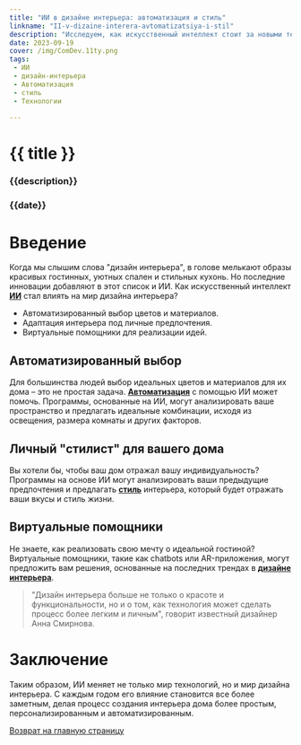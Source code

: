 ```yaml
---
title: "ИИ в дизайне интерьера: автоматизация и стиль"
linkname: "II-v-dizaine-interera-avtomatizatsiya-i-stil"
description: "Исследуем, как искусственный интеллект стоит за новыми тенденциями в дизайне интерьера и автоматизации."
date: 2023-09-19
cover: /img/ComDev.11ty.png
tags: 
 - ИИ
 - дизайн-интерьера
 - Автоматизация
 - стиль
 - Технологии

---
```


# {{ title }}
### {{description}}
### {{date}}

# Введение

Когда мы слышим слова "дизайн интерьера", в голове мелькают образы красивых гостинных, уютных спален и стильных кухонь. Но последние инновации добавляют в этот список и ИИ. Как искусственный интеллект **[ИИ](/)** стал влиять на мир дизайна интерьера?

* Автоматизированный выбор цветов и материалов.
* Адаптация интерьера под личные предпочтения.
* Виртуальные помощники для реализации идей.

## Автоматизированный выбор

Для большинства людей выбор идеальных цветов и материалов для их дома – это не простая задача. **[Автоматизация](/)** с помощью ИИ может помочь. Программы, основанные на ИИ, могут анализировать ваше пространство и предлагать идеальные комбинации, исходя из освещения, размера комнаты и других факторов.

## Личный "стилист" для вашего дома

Вы хотели бы, чтобы ваш дом отражал вашу индивидуальность? Программы на основе ИИ могут анализировать ваши предыдущие предпочтения и предлагать **[стиль](/)** интерьера, который будет отражать ваши вкусы и стиль жизни.

## Виртуальные помощники

Не знаете, как реализовать свою мечту о идеальной гостиной? Виртуальные помощники, такие как chatbots или AR-приложения, могут предложить вам решения, основанные на последних трендах в **[дизайне интерьера](/)**.

> "Дизайн интерьера больше не только о красоте и функциональности, но и о том, как технология может сделать процесс более легким и личным", говорит известный дизайнер Анна Смирнова.

# Заключение

Таким образом, ИИ меняет не только мир технологий, но и мир дизайна интерьера. С каждым годом его влияние становится все более заметным, делая процесс создания интерьера дома более простым, персонализированным и автоматизированным.

[Возврат на главную страницу](/)
